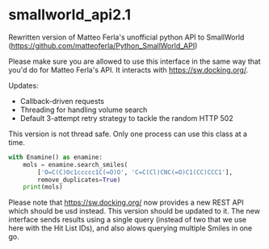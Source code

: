# smallworld_api2.1
Rewritten version of Matteo Ferla's unofficial python API to SmallWorld (https://github.com/matteoferla/Python_SmallWorld_API)

Please make sure you are allowed to use this interface in the same way that you'd do for Matteo Ferla's API. It interacts with https://sw.docking.org/. 

Updates:
 - Callback-driven requests
 - Threading for handling volume search
 - Default 3-attempt retry strategy to tackle the random HTTP 502 

This version is not thread safe. Only one process can use this class at a time. 

```python
with Enamine() as enamine:
    mols = enamine.search_smiles(
        ['O=C(C)Oc1ccccc1C(=O)O', 'C=C(Cl)CNC(=O)C1(CC)CCC1'], 
        remove_duplicates=True)
    print(mols)
```

Please note that https://sw.docking.org/ now provides a new REST API which should be usd instead. This version should be updated to it. The new interface sends results using a single query (instead of two that we use here with the Hit List IDs), and also alows querying multiple Smiles in one go. 
